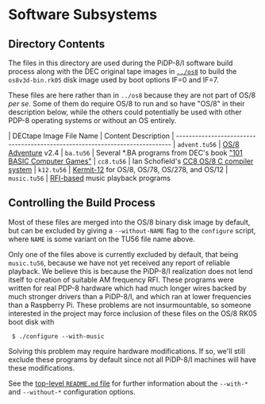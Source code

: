 # Software Subsystems


## Directory Contents

The files in this directory are used during the PiDP-8/I software build
process along with the DEC original tape images in
[`../os8`](/files/media/os8) to build the `os8v3d-bin.rk05` disk image
used by boot options IF=0 and IF=7.

These files are here rather than in `../os8` because they are not part
of OS/8 *per se*. Some of them do require OS/8 to run and so have "OS/8"
in their description below, while the others could potentially be used
with other PDP-8 operating systems or without an OS entirely.


| DECtape Image File Name | Content Description
| ----------------------------------------------------------------------------
| `advent.tu56`           | [OS/8 Adventure][os8a] v2.4
| `ba.tu56`               | Several \*.BA programs from DEC's book ["101 BASIC Computer Games"][bcg]
| `cc8.tu56`              | Ian Schofield's [CC8 OS/8 C compiler system][cc8]
| `k12.tu56`              | [Kermit-12][k12] for OS/8, OS/78, OS/278, and OS/12
| `music.tu56`            | [RFI-based][rfi] music playback programs


## Controlling the Build Process

Most of these files are merged into the OS/8 binary disk image by
default, but can be excluded by giving a `--without-NAME` flag to the
`configure` script, where `NAME` is some variant on the TU56 file name
above.

Only one of the files above is currently excluded by default, that being
`music.tu56`, because we have not yet received any report of reliable
playback. We believe this is because the PiDP-8/I realization does not
lend itself to creation of suitable AM frequency RFI. These programs
were written for real PDP-8 hardware which had much longer wires backed
by much stronger drivers than a PiDP-8/I, and which ran at lower
frequencies than a Raspberry Pi. These problems are not insurmountable,
so someone interested in the project may force inclusion of these files
on the OS/8 RK05 boot disk with

     $ ./configure --with-music

Solving this problem may require hardware modifications. If so, we'll
still exclude these programs by default since not all PiDP-8/I machines
will have these modifications.

See the [top-level `README.md` file][tlrm] for further information about
the `--with-*` and `--without-*` configuration options.


[bcg]:  https://archive.org/details/bitsavers_decBooks10Mar75_26006648
[cc8]:  https://groups.google.com/d/msg/pidp-8/ycs_KOI4vdg/Zr0bifJxAgAJ
[k12]:  http://www.columbia.edu/kermit/pdp8.html
[os8a]: http://www.rickmurphy.net/advent/
[rfi]:  https://en.wikipedia.org/wiki/Electromagnetic_interference
[tlrm]: /doc/trunk/README.md
